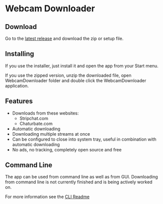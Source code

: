# Webcam Downloader

## Download

Go to the [latest release](https://github.com/WebcamDownloader/WebcamDownloader/releases/latest) and download the zip or setup file.

## Installing

If you use the installer, just install it and open the app from your Start menu.

If you use the zipped version, unzip the downloaded file, open WebcamDownloader folder and double click the WebcamDownloader application.

## Features

- Downloads from these websites:
  - Stripchat.com
  - Chaturbate.com
- Automatic downloading
- Downloading multiple streams at once
- Can be configured to close into system tray, useful in combination with automatic downloading
- No ads, no tracking, completely open source and free

## Command Line

The app can be used from command line as well as from GUI. Downloading from command line is not currently finished
and is being actively worked on.

For more information see the [CLI Readme](CLI.md)